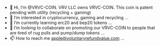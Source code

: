 - 👋 Hi, I’m @VRVC-COIN. VRV LLC owns VRVC-COIN. This coin is patent pending with utility (recycling + gaming)
- 👀 I’m interested in cryptocurrency, gaming and recycling ...
- 🌱 I’m currently learning erc20 and bep20 tokens ...
- 💞️ I’m looking to collaborate on promoting our VRVC-COIN to people that are tired of rug pulls and pump/dump tokens ...
- 📫 How to reach me apple@voluntaryrefundvalue.com ...

<!---
VRVC-COIN/VRVC-COIN is a gamified recycling coin. No hodl, no pump and dump, no redistribution, no fud.
Just skills! VRVC is a competitive coin for gamers and recycling enthusiasts!
--->



<!---
Our repository will contain the following..
--->
